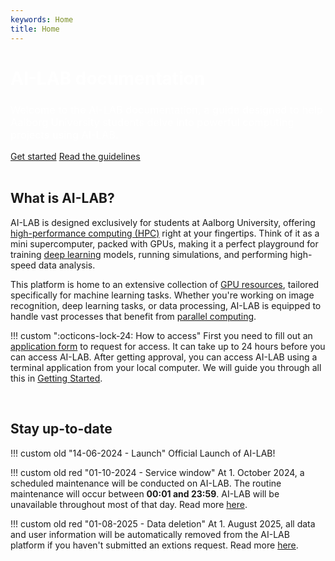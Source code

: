 ```yaml
---
keywords: Home
title: Home
---
```


<div id="service-window-warning" style="display: none;" markdown>
!!! warning "<span id="time-to-window"></span> to the next service window"

    We will be performing a scheduled maintenance on AI-LAB. The routine maintenance will take place <span id="service-date" style="font-weight: bold;"></span> between <span style="font-weight: bold;">00:01 and 23:59</span>. AI-LAB will be unavailable throughout most of the day. You can still submit new jobs until the beginning of the service window. For jobs that may exceed the service window, please ensure to set a maximum runtime using the parameter `--time` that concludes before <span style="font-weight: bold;">23:59</span> the day preceding the service window. Read more about the `--time` parameter [here](/additional-guides/setting-a-time-limit). Otherwise, these jobs will not be able to start until after the maintenance period. You will receive email notifications ==1 month, 14 days, and 1 day== prior to the scheduled maintenance window.
 
    If you have any further questions please refer your question to CLAAUDIA through the [AAU service portal](https://www.serviceportal.aau.dk/).

</div>

<div class="landing">
    <div class="landing-inner">
        <div style="grid-area: landingSplashText;">
            <h1 style="color: #fff !important;">AI-LAB documentation</h1>
            <h3 style="color: #fff !important; font-weight: 400" class="landing-subtitle">
                Welcome to the AI-LAB documentation, a guide designed to help Aalborg University students delve into powerful computing projects using AI-LAB.
            </h3>
        </div>
        <div class="landing-bottom-row" style="grid-area: landingSplashCta;">
            <a href="/getting-started/preperation"class="getstarted-button">Get started</a>
            <a href="/guidelines" class="guidelines-button">Read the guidelines</a>
        </div>
    </div>
</div>

<br>

## What is AI-LAB?
AI-LAB is designed exclusively for students at Aalborg University, offering [high-performance computing (HPC)](https://www.researcher.aau.dk/guides/research-data/high-performance-computing/introduction-to-hpc) right at your fingertips. Think of it as a mini supercomputer, packed with GPUs, making it a perfect playground for training [deep learning](/glossery/#deep-learning) models, running simulations, and performing high-speed data analysis. 

This platform is home to an extensive collection of [GPU resources](/system-overview/#overview-of-compute-nodes), tailored specifically for machine learning tasks. Whether you're working on image recognition, deep learning tasks, or data processing, AI-LAB is equipped to handle vast processes that benefit from [parallel computing](/glossery/#parallel-computing).

!!! custom "<span class="custom-callout-icon">:octicons-lock-24: How to access</span>"
    First you need to fill out an [application form](https://forms.office.com/e/caEhCRmqVN) to request for access. It can take up to 24 hours before you can access AI-LAB. After getting approval, you can access AI-LAB using a terminal application from your local computer. We will guide you through all this in [Getting Started](/getting-started/preperation).

<br>

## Stay up-to-date

!!! custom old "14-06-2024 - Launch"
    Official Launch of AI-LAB!

!!! custom old red "01-10-2024 - Service window"
    At 1. October 2024, a scheduled maintenance will be conducted on AI-LAB. The routine maintenance will occur between <span style="font-weight: bold;">00:01 and 23:59</span>. AI-LAB will be unavailable throughout most of that day. Read more [here](/guidelines/#8-scheduled-maintenance).

!!! custom old red "01-08-2025 - Data deletion"
    At 1. August 2025, all data and user information will be automatically removed from the AI-LAB platform if you haven't submitted an extions request. Read more [here](/guidelines/#1-data-deletion-and-extension-policies).



<script src="javascripts/serviceWindow.js"></script>